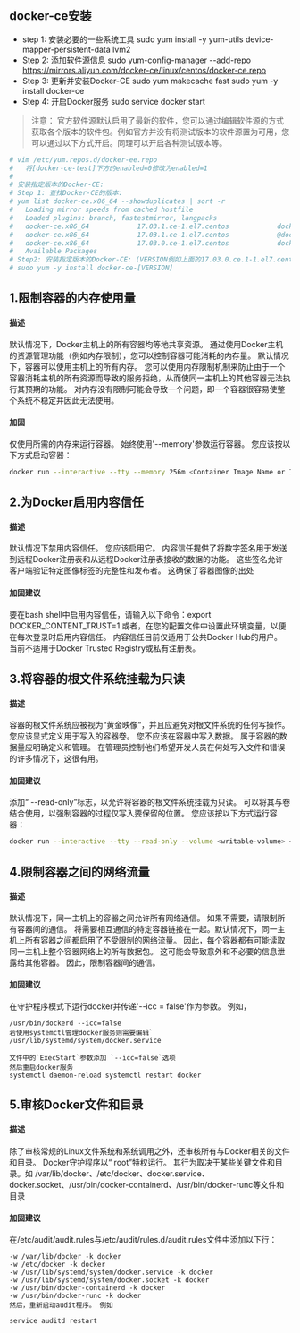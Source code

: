 ## docker-ce安装
- step 1: 安装必要的一些系统工具
sudo yum install -y yum-utils device-mapper-persistent-data lvm2
- Step 2: 添加软件源信息
sudo yum-config-manager --add-repo https://mirrors.aliyun.com/docker-ce/linux/centos/docker-ce.repo
- Step 3: 更新并安装Docker-CE
sudo yum makecache fast
sudo yum -y install docker-ce
- Step 4: 开启Docker服务
sudo service docker start

> 注意：
官方软件源默认启用了最新的软件，您可以通过编辑软件源的方式获取各个版本的软件包。例如官方并没有将测试版本的软件源置为可用，您可以通过以下方式开启。同理可以开启各种测试版本等。
```bash
# vim /etc/yum.repos.d/docker-ee.repo
#   将[docker-ce-test]下方的enabled=0修改为enabled=1
#
# 安装指定版本的Docker-CE:
# Step 1: 查找Docker-CE的版本:
# yum list docker-ce.x86_64 --showduplicates | sort -r
#   Loading mirror speeds from cached hostfile
#   Loaded plugins: branch, fastestmirror, langpacks
#   docker-ce.x86_64            17.03.1.ce-1.el7.centos            docker-ce-stable
#   docker-ce.x86_64            17.03.1.ce-1.el7.centos            @docker-ce-stable
#   docker-ce.x86_64            17.03.0.ce-1.el7.centos            docker-ce-stable
#   Available Packages
# Step2: 安装指定版本的Docker-CE: (VERSION例如上面的17.03.0.ce.1-1.el7.centos)
# sudo yum -y install docker-ce-[VERSION]
```
## 1.限制容器的内存使用量
#### 描述

默认情况下，Docker主机上的所有容器均等地共享资源。 通过使用Docker主机的资源管理功能（例如内存限制），您可以控制容器可能消耗的内存量。
默认情况下，容器可以使用主机上的所有内存。 您可以使用内存限制机制来防止由于一个容器消耗主机的所有资源而导致的服务拒绝，从而使同一主机上的其他容器无法执行其预期的功能。 对内存没有限制可能会导致一个问题，即一个容器很容易使整个系统不稳定并因此无法使用。
#### 加固
仅使用所需的内存来运行容器。 始终使用'--memory'参数运行容器。 您应该按以下方式启动容器：
```bash
docker run --interactive --tty --memory 256m <Container Image Name or ID>
```
## 2.为Docker启用内容信任 
#### 描述

默认情况下禁用内容信任。 您应该启用它。
内容信任提供了将数字签名用于发送到远程Docker注册表和从远程Docker注册表接收的数据的功能。 这些签名允许客户端验证特定图像标签的完整性和发布者。 这确保了容器图像的出处

#### 加固建议

要在bash shell中启用内容信任，请输入以下命令：export DOCKER_CONTENT_TRUST=1 或者，在您的配置文件中设置此环境变量，以便在每次登录时启用内容信任。 内容信任目前仅适用于公共Docker Hub的用户。 当前不适用于Docker Trusted Registry或私有注册表。

## 3.将容器的根文件系统挂载为只读
#### 描述
容器的根文件系统应被视为“黄金映像”，并且应避免对根文件系统的任何写操作。 您应该显式定义用于写入的容器卷。
您不应该在容器中写入数据。 属于容器的数据量应明确定义和管理。 在管理员控制他们希望开发人员在何处写入文件和错误的许多情况下，这很有用。
#### 加固建议

添加“ --read-only”标志，以允许将容器的根文件系统挂载为只读。 可以将其与卷结合使用，以强制容器的过程仅写入要保留的位置。 您应该按以下方式运行容器：
```bash
docker run --interactive --tty --read-only --volume <writable-volume> <Container 
```
## 4.限制容器之间的网络流量
#### 描述

默认情况下，同一主机上的容器之间允许所有网络通信。 如果不需要，请限制所有容器间的通信。 将需要相互通信的特定容器链接在一起。默认情况下，同一主机上所有容器之间都启用了不受限制的网络流量。 因此，每个容器都有可能读取同一主机上整个容器网络上的所有数据包。 这可能会导致意外和不必要的信息泄露给其他容器。 因此，限制容器间的通信。

#### 加固建议

在守护程序模式下运行docker并传递'--icc = false'作为参数。 例如，
```
/usr/bin/dockerd --icc=false
若使用systemctl管理docker服务则需要编辑` /usr/lib/systemd/system/docker.service

文件中的`ExecStart`参数添加 `--icc=false`选项
然后重启docker服务
systemctl daemon-reload systemctl restart docker  
```
## 5.审核Docker文件和目录
#### 描述
除了审核常规的Linux文件系统和系统调用之外，还审核所有与Docker相关的文件和目录。 Docker守护程序以“ root”特权运行。 其行为取决于某些关键文件和目录。如 /var/lib/docker、/etc/docker、docker.service、 docker.socket、/usr/bin/docker-containerd、/usr/bin/docker-runc等文件和目录
#### 加固建议
在/etc/audit/audit.rules与/etc/audit/rules.d/audit.rules文件中添加以下行：
```
-w /var/lib/docker -k docker
-w /etc/docker -k docker
-w /usr/lib/systemd/system/docker.service -k docker
-w /usr/lib/systemd/system/docker.socket -k docker
-w /usr/bin/docker-containerd -k docker
-w /usr/bin/docker-runc -k docker
然后，重新启动audit程序。 例如

service auditd restart
```

